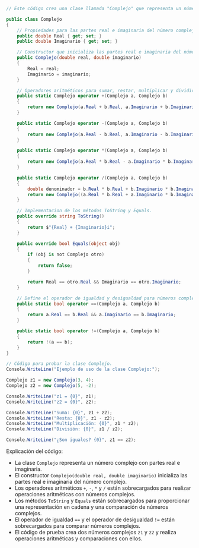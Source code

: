 ```c#
// Este código crea una clase llamada "Complejo" que representa un número complejo con partes real e imaginaria.

public class Complejo
{
    // Propiedades para las partes real e imaginaria del número complejo.
    public double Real { get; set; }
    public double Imaginario { get; set; }

    // Constructor que inicializa las partes real e imaginaria del número complejo.
    public Complejo(double real, double imaginario)
    {
        Real = real;
        Imaginario = imaginario;
    }

    // Operadores aritméticos para sumar, restar, multiplicar y dividir números complejos.
    public static Complejo operator +(Complejo a, Complejo b)
    {
        return new Complejo(a.Real + b.Real, a.Imaginario + b.Imaginario);
    }

    public static Complejo operator -(Complejo a, Complejo b)
    {
        return new Complejo(a.Real - b.Real, a.Imaginario - b.Imaginario);
    }

    public static Complejo operator *(Complejo a, Complejo b)
    {
        return new Complejo(a.Real * b.Real - a.Imaginario * b.Imaginario, a.Real * b.Imaginario + a.Imaginario * b.Real);
    }

    public static Complejo operator /(Complejo a, Complejo b)
    {
        double denominador = b.Real * b.Real + b.Imaginario * b.Imaginario;
        return new Complejo((a.Real * b.Real + a.Imaginario * b.Imaginario) / denominador, (a.Imaginario * b.Real - a.Real * b.Imaginario) / denominador);
    }

    // Implementacion de los métodos ToString y Equals.
    public override string ToString()
    {
        return $"{Real} + {Imaginario}i";
    }

    public override bool Equals(object obj)
    {
        if (obj is not Complejo otro)
        {
            return false;
        }

        return Real == otro.Real && Imaginario == otro.Imaginario;
    }

    // Define el operador de igualdad y desigualdad para números complejos.
    public static bool operator ==(Complejo a, Complejo b)
    {
        return a.Real == b.Real && a.Imaginario == b.Imaginario;
    }

    public static bool operator !=(Complejo a, Complejo b)
    {
        return !(a == b);
    }
}

// Código para probar la clase Complejo.
Console.WriteLine("Ejemplo de uso de la clase Complejo:");

Complejo z1 = new Complejo(3, 4);
Complejo z2 = new Complejo(5, -2);

Console.WriteLine("z1 = {0}", z1);
Console.WriteLine("z2 = {0}", z2);

Console.WriteLine("Suma: {0}", z1 + z2);
Console.WriteLine("Resta: {0}", z1 - z2);
Console.WriteLine("Multiplicación: {0}", z1 * z2);
Console.WriteLine("División: {0}", z1 / z2);

Console.WriteLine("¿Son iguales? {0}", z1 == z2);
```

Explicación del código:

* La clase `Complejo` representa un número complejo con partes real e imaginaria.
* El constructor `Complejo(double real, double imaginario)` inicializa las partes real e imaginaria del número complejo.
* Los operadores aritméticos `+`, `-`, `*` y `/` están sobrecargados para realizar operaciones aritméticas con números complejos.
* Los métodos `ToString` y `Equals` están sobrecargados para proporcionar una representación en cadena y una comparación de números complejos.
* El operador de igualdad `==` y el operador de desigualdad `!=` están sobrecargados para comparar números complejos.
* El código de prueba crea dos números complejos `z1` y `z2` y realiza operaciones aritméticas y comparaciones con ellos.